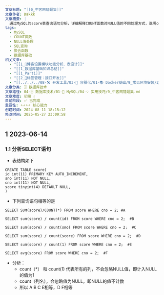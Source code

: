 ```yaml
---
文章标题: "[[0_牛客网错题集]]"
文章作者: Dakkk
文章概要: |
  通过MySQL的score表查询语句分析，详细解释COUNT函数对NULL值的不同处理方式，说明count(*)、count(1)与count(列名)的区别。
tags:
  - MySQL
  - COUNT函数
  - NULL值处理
  - SQL查询
  - 聚合函数
  - 数据库基础
相关文章:
  - "[[1_📕博客设置模块功能分析、表设计]]"
  - "[[1_数据库基础知识总结]]"
  - "[[1_Part1]]"
  - "[[2_📕标签管理：接口开发]]"
  - "[[../../../08-🛠️ 开发工具/03-🐋 容器化/01-📚 Docker基础/9_常见环境安装/2_安装MySQL]]"
文章分类: 🗄️ 数据库技术
文章路径: 04-🗄️ 数据库技术/01-🐬 MySQL/04-💡 实用技巧/0_牛客网错题集.md
文章难度: 初级 💧
目前阶段: ✅ 已完成
重要性: ⭐⭐⭐⭐ 核心能力
创建时间: 2024-08-11 18:15:12
修改时间: 2025-05-27 23:09:58
---
```


## 1 2023-06-14

### 1.1 分析SELECT语句

- 表结构如下
```mysql
CREATE TABLE score(
id int(11) PRIMARY KEY AUTO_INCREMENT,
sno int(11) NOT NULL,
cno int(11) NOT NULL,
score tinyint(4) DEFAULT NULL,
)
```

- 下列查询语句相等的是
```mysql
SELECT SUM(score)/COUNT(*) FROM score WHERE cno = 2; #A

SELECT sum(score) / count(id) FROM score WHERE cno = 2;  #B
  
SELECT sum(score) / count(sno) FROM score WHERE cno = 2;  #C
  
SELECT sum(score) / count(score) FROM score WHERE cno = 2;  #D
  
SELECT sum(score) / count(1) FROM score WHERE cno = 2;  #E
  
SELECT avg(score) FROM score WHERE cno = 2;  #F
```

- 分析：
	- count（\*） 和 count(1) 代表所有的列，不会忽略NULL值，即计入NULL的值为1
	- count（列名），会忽略值为NULL，即NULL的值不计数
	- 所以 A  B  C  E相等，D  F相等